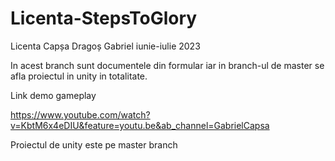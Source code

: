 # Licenta-StepsToGlory
Licenta Capșa Dragoș Gabriel iunie-iulie 2023

In acest branch sunt documentele din formular iar in branch-ul de master se afla proiectul in unity in totalitate.

Link demo gameplay

https://www.youtube.com/watch?v=KbtM6x4eDIU&feature=youtu.be&ab_channel=GabrielCapsa

Proiectul de unity este pe master branch

